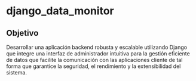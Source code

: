 # django_data_monitor

## Objetivo
Desarrollar una aplicación backend robusta y escalable utilizando Django que integre una interfaz de administrador intuitiva para la gestión eficiente de datos que facilite la comunicación con las aplicaciones cliente de tal forma que garantice la seguridad, el rendimiento y la extensibilidad del sistema.
